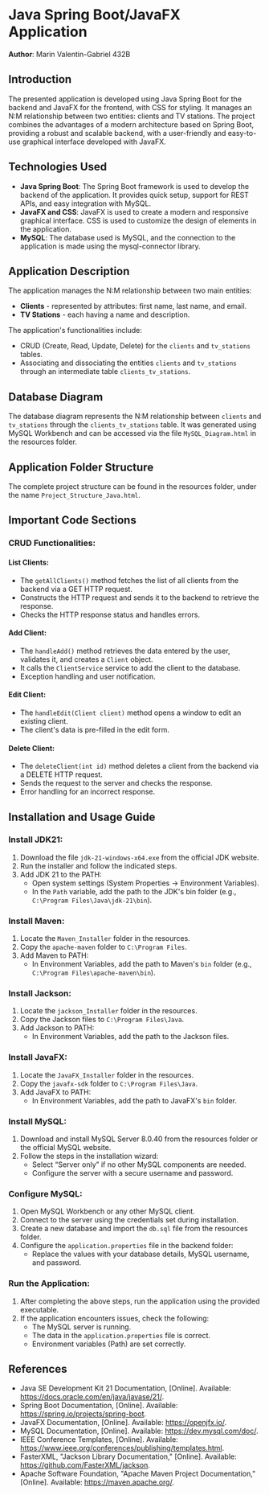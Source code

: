 # Java Spring Boot/JavaFX Application  
**Author**: Marin Valentin-Gabriel 432B  

## Introduction  
The presented application is developed using Java Spring Boot for the backend and JavaFX for the frontend, with CSS for styling. It manages an N:M relationship between two entities: clients and TV stations. The project combines the advantages of a modern architecture based on Spring Boot, providing a robust and scalable backend, with a user-friendly and easy-to-use graphical interface developed with JavaFX.

## Technologies Used  
- **Java Spring Boot**: The Spring Boot framework is used to develop the backend of the application. It provides quick setup, support for REST APIs, and easy integration with MySQL.  
- **JavaFX and CSS**: JavaFX is used to create a modern and responsive graphical interface. CSS is used to customize the design of elements in the application.  
- **MySQL**: The database used is MySQL, and the connection to the application is made using the mysql-connector library.

## Application Description  
The application manages the N:M relationship between two main entities:
- **Clients** - represented by attributes: first name, last name, and email.
- **TV Stations** - each having a name and description.

The application's functionalities include:
- CRUD (Create, Read, Update, Delete) for the `clients` and `tv_stations` tables.
- Associating and dissociating the entities `clients` and `tv_stations` through an intermediate table `clients_tv_stations`.

## Database Diagram  
The database diagram represents the N:M relationship between `clients` and `tv_stations` through the `clients_tv_stations` table. It was generated using MySQL Workbench and can be accessed via the file `MySQL_Diagram.html` in the resources folder.

## Application Folder Structure  
The complete project structure can be found in the resources folder, under the name `Project_Structure_Java.html`.

## Important Code Sections  

### CRUD Functionalities:

#### List Clients:
- The `getAllClients()` method fetches the list of all clients from the backend via a GET HTTP request.
- Constructs the HTTP request and sends it to the backend to retrieve the response.
- Checks the HTTP response status and handles errors.

#### Add Client:
- The `handleAdd()` method retrieves the data entered by the user, validates it, and creates a `Client` object.
- It calls the `ClientService` service to add the client to the database.
- Exception handling and user notification.

#### Edit Client:
- The `handleEdit(Client client)` method opens a window to edit an existing client.
- The client's data is pre-filled in the edit form.

#### Delete Client:
- The `deleteClient(int id)` method deletes a client from the backend via a DELETE HTTP request.
- Sends the request to the server and checks the response.
- Error handling for an incorrect response.

## Installation and Usage Guide

### Install JDK21:
1. Download the file `jdk-21-windows-x64.exe` from the official JDK website.
2. Run the installer and follow the indicated steps.
3. Add JDK 21 to the PATH:
   - Open system settings (System Properties -> Environment Variables).
   - In the `Path` variable, add the path to the JDK's bin folder (e.g., `C:\Program Files\Java\jdk-21\bin`).

### Install Maven:
1. Locate the `Maven_Installer` folder in the resources.
2. Copy the `apache-maven` folder to `C:\Program Files`.
3. Add Maven to PATH:
   - In Environment Variables, add the path to Maven's `bin` folder (e.g., `C:\Program Files\apache-maven\bin`).

### Install Jackson:
1. Locate the `jackson_Installer` folder in the resources.
2. Copy the Jackson files to `C:\Program Files\Java`.
3. Add Jackson to PATH:
   - In Environment Variables, add the path to the Jackson files.

### Install JavaFX:
1. Locate the `JavaFX_Installer` folder in the resources.
2. Copy the `javafx-sdk` folder to `C:\Program Files\Java`.
3. Add JavaFX to PATH:
   - In Environment Variables, add the path to JavaFX's `bin` folder.

### Install MySQL:
1. Download and install MySQL Server 8.0.40 from the resources folder or the official MySQL website.
2. Follow the steps in the installation wizard:
   - Select “Server only” if no other MySQL components are needed.
   - Configure the server with a secure username and password.

### Configure MySQL:
1. Open MySQL Workbench or any other MySQL client.
2. Connect to the server using the credentials set during installation.
3. Create a new database and import the `db.sql` file from the resources folder.
4. Configure the `application.properties` file in the backend folder:
   - Replace the values with your database details, MySQL username, and password.

### Run the Application:
1. After completing the above steps, run the application using the provided executable.
2. If the application encounters issues, check the following:
   - The MySQL server is running.
   - The data in the `application.properties` file is correct.
   - Environment variables (Path) are set correctly.

## References
- Java SE Development Kit 21 Documentation, [Online]. Available: https://docs.oracle.com/en/java/javase/21/.
- Spring Boot Documentation, [Online]. Available: https://spring.io/projects/spring-boot.
- JavaFX Documentation, [Online]. Available: https://openjfx.io/.
- MySQL Documentation, [Online]. Available: https://dev.mysql.com/doc/.
- IEEE Conference Templates, [Online]. Available: https://www.ieee.org/conferences/publishing/templates.html.
- FasterXML, "Jackson Library Documentation," [Online]. Available: https://github.com/FasterXML/jackson.
- Apache Software Foundation, "Apache Maven Project Documentation," [Online]. Available: https://maven.apache.org/.
